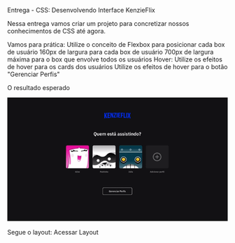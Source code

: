 Entrega - CSS: Desenvolvendo Interface KenzieFlix

Nessa entrega vamos criar um projeto para concretizar nossos conhecimentos de CSS até agora.

Vamos para prática:
Utilize o conceito de Flexbox para posicionar cada box de usuário
160px de largura para cada box de usuário
700px de largura máxima para o box que envolve todos os usuários
Hover:
Utilize os efeitos de hover para os cards dos usuários
Utilize os efeitos de hover para o botão "Gerenciar Perfis"

O resultado esperado

<img src="./assets/example-1.gif" alt="example 1" />

Segue o layout: Acessar Layout
